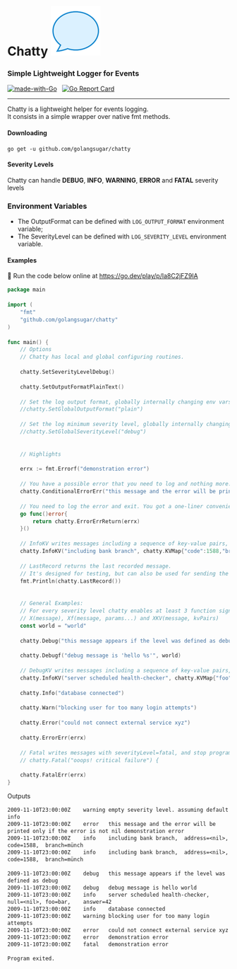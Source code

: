 # Chatty ![Chatty](etc/chatty.png)
### Simple Lightweight Logger for Events
[![made-with-Go](https://img.shields.io/badge/Made%20with-Go-1f425f.svg)](http://golang.org)
&nbsp;
[![Go Report Card](https://goreportcard.com/badge/github.com/golangsugar/chatty)](https://goreportcard.com/report/github.com/golangsugar/chatty)

---
Chatty is a lightweight helper for events logging. <br />
It consists in a simple wrapper over native fmt methods. <br />

#### Downloading
```console
go get -u github.com/golangsugar/chatty
```

#### Severity Levels
Chatty can handle **DEBUG**, **INFO**, **WARNING**, **ERROR** and **FATAL** severity levels

### Environment Variables
- The OutputFormat can be defined with `LOG_OUTPUT_FORMAT` environment variable;
- The SeverityLevel can be defined with `LOG_SEVERITY_LEVEL` environment variable.

#### Examples
🔗 Run the code below online at https://go.dev/play/p/la8C2jFZ9IA

```go
package main

import (
	"fmt"
	"github.com/golangsugar/chatty"
)

func main() {
	// Options
	// Chatty has local and global configuring routines.
	
	chatty.SetSeverityLevelDebug()
	
	chatty.SetOutputFormatPlainText()

	// Set the log output format, globally internally changing env vars
	//chatty.SetGlobalOutputFormat("plain")

	// Set the log minimum severity level, globally internally changing env vars
	//chatty.SetGlobalSeverityLevel("debug")
	
	
	// Highlights
	
	errx := fmt.Errorf("demonstration error")
	
	// You have a possible error that you need to log and nothing more.
	chatty.ConditionalErrorErr("this message and the error will be printed only if the error is not nil", errx)
	
	// You need to log the error and exit. You got a one-liner convenient helper. 
	go func()error{
		return chatty.ErrorErrReturn(errx)
    }()

	// InfoKV writes messages including a sequence of key-value pairs, with severityLevel=info
	chatty.InfoKV("including bank branch", chatty.KVMap{"code":1588,"branch":"münch","address":nil})

	// LastRecord returns the last recorded message.
	// It's designed for testing, but can also be used for sending the same message for two or more output engines
	fmt.Println(chatty.LastRecord())
	
	
	// General Examples:
	// For every severity level chatty enables at least 3 function signatures:
	// X(message), Xf(message, params...) and XKV(message, kvPairs)
	const world = "world"

	chatty.Debug("this message appears if the level was defined as debug")
	
	chatty.Debugf("debug message is 'hello %s'", world)

	// DebugKV writes messages including a sequence of key-value pairs, with severityLevel=debug
	chatty.InfoKV("server scheduled health-checker", chatty.KVMap{"foo":"bar","answer":42,"null":nil})

	chatty.Info("database connected")

	chatty.Warn("blocking user for too many login attempts")

	chatty.Error("could not connect external service xyz")
	
	chatty.ErrorErr(errx)

	// Fatal writes messages with severityLevel=fatal, and stop program with os.Exit(1)
	// chatty.Fatal("ooops! critical failure") {
	
	chatty.FatalErr(errx)
}
```
Outputs
```console
2009-11-10T23:00:00Z	warning	empty severity level. assuming default info
2009-11-10T23:00:00Z	error	this message and the error will be printed only if the error is not nil demonstration error
2009-11-10T23:00:00Z	info	including bank branch,	address=<nil>,	code=1588,	branch=münch
2009-11-10T23:00:00Z	info	including bank branch,	address=<nil>,	code=1588,	branch=münch

2009-11-10T23:00:00Z	debug	this message appears if the level was defined as debug
2009-11-10T23:00:00Z	debug	debug message is hello world
2009-11-10T23:00:00Z	info	server scheduled health-checker,	null=<nil>,	foo=bar,	answer=42
2009-11-10T23:00:00Z	info	database connected
2009-11-10T23:00:00Z	warning	blocking user for too many login attempts
2009-11-10T23:00:00Z	error	could not connect external service xyz
2009-11-10T23:00:00Z	error	demonstration error
2009-11-10T23:00:00Z	fatal	demonstration error

Program exited.
```
